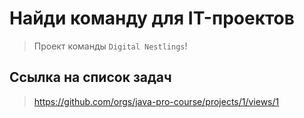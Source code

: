 # Найди команду для IT-проектов
> Проект команды `Digital Nestlings`!

## Ссылка на список задач 
> https://github.com/orgs/java-pro-course/projects/1/views/1

